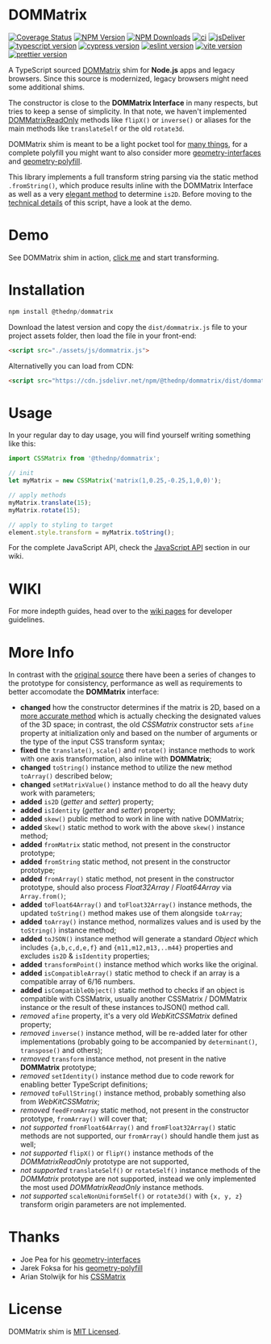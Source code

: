 # DOMMatrix
[![Coverage Status](https://coveralls.io/repos/github/thednp/dommatrix/badge.svg)](https://coveralls.io/github/thednp/dommatrix) 
[![NPM Version](https://img.shields.io/npm/v/@thednp/dommatrix.svg?style=flat-square)](https://www.npmjs.com/package/@thednp/dommatrix)
[![NPM Downloads](https://img.shields.io/npm/dm/@thednp/dommatrix.svg?style=flat-square)](http://npm-stat.com/charts.html?@thednp/dommatrix)
[![ci](https://github.com/thednp/dommatrix/actions/workflows/ci.yml/badge.svg)](https://github.com/thednp/dommatrix/actions/workflows/ci.yml)
[![jsDeliver](https://data.jsdelivr.com/v1/package/npm/@thednp/dommatrix/badge)](https://www.jsdelivr.com/package/npm/@thednp/dommatrix)
[![typescript version](https://img.shields.io/badge/typescript-5.0.2-brightgreen)](https://www.typescriptlang.org/)
[![cypress version](https://img.shields.io/badge/cypress-12.8.1-brightgreen)](https://www.cypress.io/)
[![eslint version](https://img.shields.io/badge/eslint-8.36.0-brightgreen)](https://github.com/eslint)
[![vite version](https://img.shields.io/badge/vite-4.2.0-brightgreen)](https://vitejs.dev/)
[![prettier version](https://img.shields.io/badge/prettier-2.8.4-brightgreen)](https://prettier.io/)

A TypeScript sourced [DOMMatrix](https://developer.mozilla.org/en-US/docs/Web/API/DOMMatrix) shim for **Node.js** apps and legacy browsers. Since this source is modernized, legacy browsers might need some additional shims.

The constructor is close to the **DOMMatrix Interface** in many respects, but tries to keep a sense of simplicity. In that note, we haven't implemented [DOMMatrixReadOnly](https://developer.mozilla.org/en-US/docs/Web/API/DOMMatrixReadOnly) methods like `flipX()` or `inverse()` or aliases for the main methods like `translateSelf` or the old `rotate3d`.

DOMMatrix shim is meant to be a light pocket tool for [many things](http://thednp.github.io/svg-path-commander), for a complete polyfill you might want to also consider more  [geometry-interfaces](https://github.com/trusktr/geometry-interfaces)
and [geometry-polyfill](https://github.com/jarek-foksa/geometry-polyfill).

This library implements a full transform string parsing via the static method `.fromString()`, which produce results inline with the DOMMatrix Interface as well as a very [elegant method](https://github.com/jsidea/jsidea/blob/2b4486c131d5cca2334293936fa13454b34fcdef/ts/jsidea/geom/Matrix3D.ts#L788) to determine `is2D`. Before moving to the [technical details](#More-info) of this script, have a look at the demo.


# Demo
See DOMMatrix shim in action, [click me](https://thednp.github.io/dommatrix) and start transforming.


# Installation
```js
npm install @thednp/dommatrix
```
Download the latest version and copy the `dist/dommatrix.js` file to your project assets folder, then load the file in your front-end:
```html
<script src="./assets/js/dommatrix.js">
```

Alternativelly you can load from CDN:
```html
<script src="https://cdn.jsdelivr.net/npm/@thednp/dommatrix/dist/dommatrix.js">
```

# Usage
In your regular day to day usage, you will find yourself writing something like this:
```js
import CSSMatrix from '@thednp/dommatrix';

// init
let myMatrix = new CSSMatrix('matrix(1,0.25,-0.25,1,0,0)');

// apply methods
myMatrix.translate(15);
myMatrix.rotate(15);

// apply to styling to target
element.style.transform = myMatrix.toString();
```
For the complete JavaScript API, check the [JavaScript API](https://github.com/thednp/DOMMatrix/wiki/JavaScript-API) section in our wiki.

# WIKI
For more indepth guides, head over to the [wiki pages](https://github.com/thednp/DOMMatrix/wiki) for developer guidelines.

# More Info
In contrast with the [original source](https://github.com/arian/CSSMatrix/) there have been a series of changes to the prototype for consistency, performance as well as requirements to better accomodate the **DOMMatrix** interface:

* **changed** how the constructor determines if the matrix is 2D, based on a [more accurate method](https://github.com/jsidea/jsidea/blob/2b4486c131d5cca2334293936fa13454b34fcdef/ts/jsidea/geom/Matrix3D.ts#L788) which is actually checking the designated values of the 3D space; in contrast, the old *CSSMatrix* constructor sets `afine` property at initialization only and based on the number of arguments or the type of the input CSS transform syntax; 
* **fixed** the `translate()`, `scale()` and `rotate()` instance methods to work with one axis transformation, also inline with **DOMMatrix**;
* **changed** `toString()` instance method to utilize the new method `toArray()` described below;
* **changed** `setMatrixValue()` instance method to do all the heavy duty work with parameters;
* **added** `is2D` (*getter* and *setter*) property;
* **added** `isIdentity` (*getter* and *setter*) property;
* **added** `skew()` public method to work in line with native DOMMatrix;
* **added** `Skew()` static method to work with the above `skew()` instance method;
* **added** `fromMatrix` static method, not present in the constructor prototype;
* **added** `fromString` static method, not present in the constructor prototype;
* **added** `fromArray()` static method, not present in the constructor prototype, should also process *Float32Array* / *Float64Array* via `Array.from()`;
* **added** `toFloat64Array()` and `toFloat32Array()` instance methods, the updated `toString()` method makes use of them alongside `toArray`;
* **added** `toArray()` instance method, normalizes values and is used by the `toString()` instance method;
* **added** `toJSON()` instance method will generate a standard *Object* which includes `{a,b,c,d,e,f}` and `{m11,m12,m13,..m44}` properties and excludes `is2D` & `isIdentity` properties;
* **added** `transformPoint()` instance method which works like the original.
* **added** `isCompatibleArray()` static method to check if an array is a compatible array of 6/16 numbers.
* **added** `isCompatibleObject()` static method to checks if an object is compatible with CSSMatrix, usually another CSSMatrix / DOMMatrix instance or the result of these instances toJSON() method call.
* *removed* `afine` property, it's a very old *WebKitCSSMatrix* defined property;
* *removed* `inverse()` instance method, will be re-added later for other implementations (probably going to be accompanied by `determinant()`, `transpose()` and others);
* *removed* `transform` instance method, not present in the native **DOMMatrix** prototype;
* *removed* `setIdentity()` instance method due to code rework for enabling better TypeScript definitions;
* *removed* `toFullString()` instance method, probably something also from *WebKitCSSMatrix*;
* *removed* `feedFromArray` static method, not present in the constructor prototype, `fromArray()` will cover that;
* *not supported* `fromFloat64Array()` and `fromFloat32Array()` static methods are not supported, our `fromArray()` should handle them just as well;
* *not supported* `flipX()` or `flipY()` instance methods of the *DOMMatrixReadOnly* prototype are not supported,
* *not supported* `translateSelf()` or `rotateSelf()` instance methods of the *DOMMatrix* prototype are not supported, instead we only implemented the most used *DOMMatrixReadOnly* instance methods.
* *not supported* `scaleNonUniformSelf()` or `rotate3d()` with `{x, y, z}` transform origin parameters are not implemented.


# Thanks
* Joe Pea for his [geometry-interfaces](https://github.com/trusktr/geometry-interfaces)
* Jarek Foksa for his [geometry-polyfill](https://github.com/jarek-foksa/geometry-polyfill)
* Arian Stolwijk for his [CSSMatrix](https://github.com/arian/CSSMatrix/)

# License
DOMMatrix shim is [MIT Licensed](https://github.com/thednp/DOMMatrix/blob/master/LICENSE).
